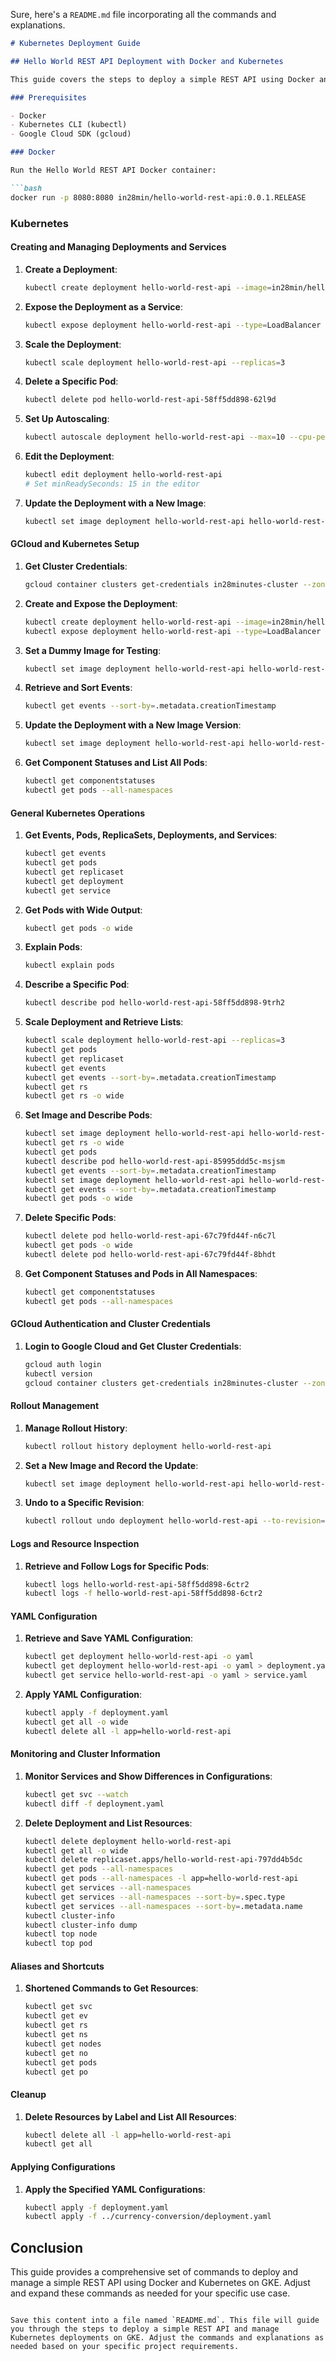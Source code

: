 Sure, here's a `README.md` file incorporating all the commands and explanations.

```markdown
# Kubernetes Deployment Guide

## Hello World REST API Deployment with Docker and Kubernetes

This guide covers the steps to deploy a simple REST API using Docker and Kubernetes. Additionally, it includes commands for managing the deployment, scaling, and monitoring with Google Kubernetes Engine (GKE).

### Prerequisites

- Docker
- Kubernetes CLI (kubectl)
- Google Cloud SDK (gcloud)

### Docker

Run the Hello World REST API Docker container:

```bash
docker run -p 8080:8080 in28min/hello-world-rest-api:0.0.1.RELEASE
```

### Kubernetes

#### Creating and Managing Deployments and Services

1. **Create a Deployment**:
    ```bash
    kubectl create deployment hello-world-rest-api --image=in28min/hello-world-rest-api:0.0.1.RELEASE
    ```

2. **Expose the Deployment as a Service**:
    ```bash
    kubectl expose deployment hello-world-rest-api --type=LoadBalancer --port=8080
    ```

3. **Scale the Deployment**:
    ```bash
    kubectl scale deployment hello-world-rest-api --replicas=3
    ```

4. **Delete a Specific Pod**:
    ```bash
    kubectl delete pod hello-world-rest-api-58ff5dd898-62l9d
    ```

5. **Set Up Autoscaling**:
    ```bash
    kubectl autoscale deployment hello-world-rest-api --max=10 --cpu-percent=70
    ```

6. **Edit the Deployment**:
    ```bash
    kubectl edit deployment hello-world-rest-api
    # Set minReadySeconds: 15 in the editor
    ```

7. **Update the Deployment with a New Image**:
    ```bash
    kubectl set image deployment hello-world-rest-api hello-world-rest-api=in28min/hello-world-rest-api:0.0.2.RELEASE
    ```

#### GCloud and Kubernetes Setup

1. **Get Cluster Credentials**:
    ```bash
    gcloud container clusters get-credentials in28minutes-cluster --zone us-central1-a --project solid-course-258105
    ```

2. **Create and Expose the Deployment**:
    ```bash
    kubectl create deployment hello-world-rest-api --image=in28min/hello-world-rest-api:0.0.1.RELEASE
    kubectl expose deployment hello-world-rest-api --type=LoadBalancer --port=8080
    ```

3. **Set a Dummy Image for Testing**:
    ```bash
    kubectl set image deployment hello-world-rest-api hello-world-rest-api=DUMMY_IMAGE:TEST
    ```

4. **Retrieve and Sort Events**:
    ```bash
    kubectl get events --sort-by=.metadata.creationTimestamp
    ```

5. **Update the Deployment with a New Image Version**:
    ```bash
    kubectl set image deployment hello-world-rest-api hello-world-rest-api=in28min/hello-world-rest-api:0.0.2.RELEASE
    ```

6. **Get Component Statuses and List All Pods**:
    ```bash
    kubectl get componentstatuses
    kubectl get pods --all-namespaces
    ```

#### General Kubernetes Operations

1. **Get Events, Pods, ReplicaSets, Deployments, and Services**:
    ```bash
    kubectl get events
    kubectl get pods
    kubectl get replicaset
    kubectl get deployment
    kubectl get service
    ```

2. **Get Pods with Wide Output**:
    ```bash
    kubectl get pods -o wide
    ```

3. **Explain Pods**:
    ```bash
    kubectl explain pods
    ```

4. **Describe a Specific Pod**:
    ```bash
    kubectl describe pod hello-world-rest-api-58ff5dd898-9trh2
    ```

5. **Scale Deployment and Retrieve Lists**:
    ```bash
    kubectl scale deployment hello-world-rest-api --replicas=3
    kubectl get pods
    kubectl get replicaset
    kubectl get events
    kubectl get events --sort-by=.metadata.creationTimestamp
    kubectl get rs
    kubectl get rs -o wide
    ```

6. **Set Image and Describe Pods**:
    ```bash
    kubectl set image deployment hello-world-rest-api hello-world-rest-api=DUMMY_IMAGE:TEST
    kubectl get rs -o wide
    kubectl get pods
    kubectl describe pod hello-world-rest-api-85995ddd5c-msjsm
    kubectl get events --sort-by=.metadata.creationTimestamp
    kubectl set image deployment hello-world-rest-api hello-world-rest-api=in28min/hello-world-rest-api:0.0.2.RELEASE
    kubectl get events --sort-by=.metadata.creationTimestamp
    kubectl get pods -o wide
    ```

7. **Delete Specific Pods**:
    ```bash
    kubectl delete pod hello-world-rest-api-67c79fd44f-n6c7l
    kubectl get pods -o wide
    kubectl delete pod hello-world-rest-api-67c79fd44f-8bhdt
    ```

8. **Get Component Statuses and Pods in All Namespaces**:
    ```bash
    kubectl get componentstatuses
    kubectl get pods --all-namespaces
    ```

#### GCloud Authentication and Cluster Credentials

1. **Login to Google Cloud and Get Cluster Credentials**:
    ```bash
    gcloud auth login
    kubectl version
    gcloud container clusters get-credentials in28minutes-cluster --zone us-central1-a --project solid-course-258105
    ```

#### Rollout Management

1. **Manage Rollout History**:
    ```bash
    kubectl rollout history deployment hello-world-rest-api
    ```

2. **Set a New Image and Record the Update**:
    ```bash
    kubectl set image deployment hello-world-rest-api hello-world-rest-api=in28min/hello-world-rest-api:0.0.3.RELEASE --record=true
    ```

3. **Undo to a Specific Revision**:
    ```bash
    kubectl rollout undo deployment hello-world-rest-api --to-revision=1
    ```

#### Logs and Resource Inspection

1. **Retrieve and Follow Logs for Specific Pods**:
    ```bash
    kubectl logs hello-world-rest-api-58ff5dd898-6ctr2
    kubectl logs -f hello-world-rest-api-58ff5dd898-6ctr2
    ```

#### YAML Configuration

1. **Retrieve and Save YAML Configuration**:
    ```bash
    kubectl get deployment hello-world-rest-api -o yaml
    kubectl get deployment hello-world-rest-api -o yaml > deployment.yaml
    kubectl get service hello-world-rest-api -o yaml > service.yaml
    ```

2. **Apply YAML Configuration**:
    ```bash
    kubectl apply -f deployment.yaml
    kubectl get all -o wide
    kubectl delete all -l app=hello-world-rest-api
    ```

#### Monitoring and Cluster Information

1. **Monitor Services and Show Differences in Configurations**:
    ```bash
    kubectl get svc --watch
    kubectl diff -f deployment.yaml
    ```

2. **Delete Deployment and List Resources**:
    ```bash
    kubectl delete deployment hello-world-rest-api
    kubectl get all -o wide
    kubectl delete replicaset.apps/hello-world-rest-api-797dd4b5dc
    kubectl get pods --all-namespaces
    kubectl get pods --all-namespaces -l app=hello-world-rest-api
    kubectl get services --all-namespaces
    kubectl get services --all-namespaces --sort-by=.spec.type
    kubectl get services --all-namespaces --sort-by=.metadata.name
    kubectl cluster-info
    kubectl cluster-info dump
    kubectl top node
    kubectl top pod
    ```

#### Aliases and Shortcuts

1. **Shortened Commands to Get Resources**:
    ```bash
    kubectl get svc
    kubectl get ev
    kubectl get rs
    kubectl get ns
    kubectl get nodes
    kubectl get no
    kubectl get pods
    kubectl get po
    ```

#### Cleanup

1. **Delete Resources by Label and List All Resources**:
    ```bash
    kubectl delete all -l app=hello-world-rest-api
    kubectl get all
    ```

#### Applying Configurations

1. **Apply the Specified YAML Configurations**:
    ```bash
    kubectl apply -f deployment.yaml 
    kubectl apply -f ../currency-conversion/deployment.yaml 
    ```

## Conclusion

This guide provides a comprehensive set of commands to deploy and manage a simple REST API using Docker and Kubernetes on GKE. Adjust and expand these commands as needed for your specific use case.
```

Save this content into a file named `README.md`. This file will guide you through the steps to deploy a simple REST API and manage Kubernetes deployments on GKE. Adjust the commands and explanations as needed based on your specific project requirements.